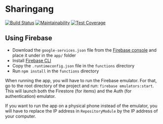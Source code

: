 # Sharingang
[![Build Status](https://api.cirrus-ci.com/github/Sharingang/Sharingang-Android.svg)](https://cirrus-ci.com/github/Sharingang/Sharingang-Android)
[![Maintainability](https://api.codeclimate.com/v1/badges/774b529741401b3b13f1/maintainability)](https://codeclimate.com/github/Sharingang/Sharingang-Android/maintainability)
[![Test Coverage](https://api.codeclimate.com/v1/badges/774b529741401b3b13f1/test_coverage)](https://codeclimate.com/github/Sharingang/Sharingang-Android/test_coverage)

## Using Firebase
- Download the `google-services.json` file from the [Firebase console](https://console.firebase.google.com/u/0/project/sharingang-app/settings/general/android:com.example.sharingang) and place it under in the `app/` folder
- Install [Firebase CLI](https://firebase.google.com/docs/cli?hl=en)
- Copy the `.runtimeconfig.json` file in the `functions` directory
- Run `npm install` in the `functions` directory

When running the app, you will have to run the Firebase emulator. For that, go to the root directory of the project and run:
`firebase emulators:start`. This will launch both the Firestore (for items) and the Auth (for authentication) emulator.

If you want to run the app on a physical phone instead of the emulator, you will have to replace the IP address in `RepositoryModule` by the IP address of your computer.
